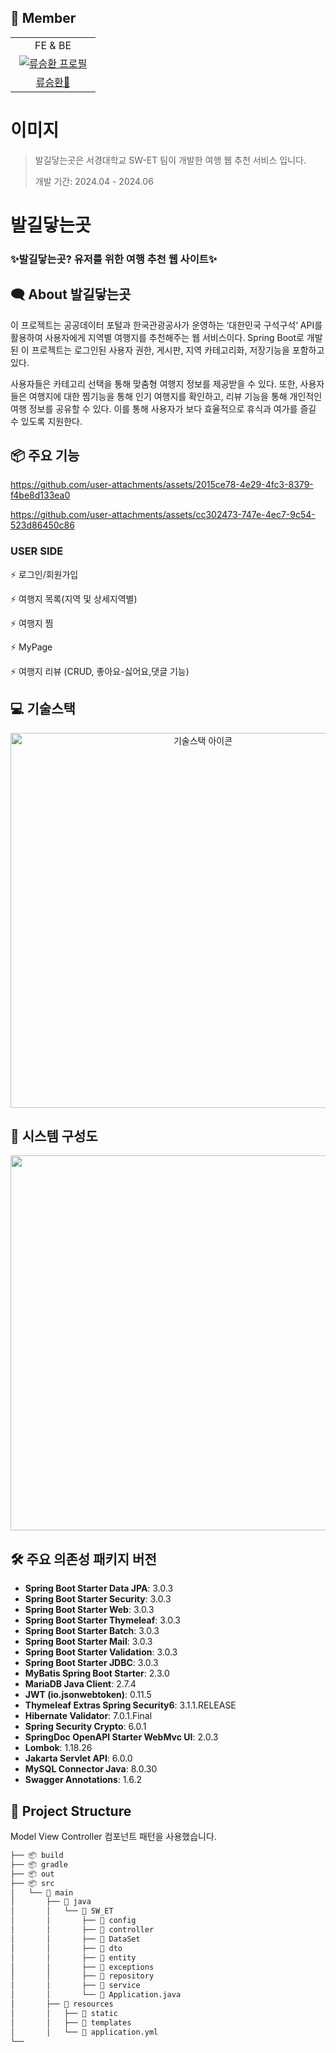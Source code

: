 
<!-- 이 부분을 나중에 이미지로 채울 수 있도록 빈칸으로 둡니다 -->


## 👻 Member

<table>
<tr>
<td align="center">FE & BE<strong></strong></td>
</tr>
  <tr>
    <td align="center" width="120px">
      <a href="">
        <img src="https://github.com/user-attachments/assets/0c559a2c-883b-4c5c-b07c-2578c26e2eaa" alt="류승환 프로필" />
      </a>
    </td>
  </tr>
  <tr>
     <td align="center">
      <a href="">
       류승환🦈
      </a>
    </td> 
  </tr>
</table>

# 이미지 
<!-- 이미지 넣기 -->
> 발길닿는곳은 서경대학교 SW-ET 팀이 개발한 여행 웹 추천 서비스 입니다.
>
> 개발 기간: 2024.04 - 2024.06

# 발길닿는곳

### ✨발길닿는곳? 유저를 위한 여행 추천 웹 사이트✨

</div>

## 🗨️ About 발길닿는곳

이 프로젝트는 공공데이터 포털과 한국관광공사가 운영하는 ‘대한민국 구석구석‘ API를 활용하여 사용자에게 지역별 여행지를 추천해주는 웹 서비스이다. Spring Boot로 개발된 이 프로젝트는 로그인된 사용자 권한, 게시판, 지역 카테고리화, 저장기능을 포함하고 있다.

사용자들은 카테고리 선택을 통해 맞춤형 여행지 정보를 제공받을 수 있다. 또한, 사용자들은 여행지에 대한 찜기능을 통해 인기 여행지를 확인하고, 리뷰 기능을 통해 개인적인 여행 정보를 공유할 수 있다. 이를 통해 사용자가 보다 효율적으로 휴식과 여가를 즐길 수 있도록 지원한다.



## 📦 주요 기능 


https://github.com/user-attachments/assets/2015ce78-4e29-4fc3-8379-f4be8d133ea0

https://github.com/user-attachments/assets/cc302473-747e-4ec7-9c54-523d86450c86



### USER SIDE
⚡️ 로그인/회원가입

⚡️ 여행지 목록(지역 및 상세지역별)

⚡️ 여행지 찜

⚡️ MyPage

⚡️ 여행지 리뷰 (CRUD, 좋아요-싫어요,댓글 기능)



## 💻 기술스택
<div align="center">
  <img src="https://github.com/user-attachments/assets/613d015c-1166-4e75-8b43-73aaae32beab" width="600px" alt="기술스택 아이콘">
</div>


## 🚀 시스템 구성도

<div align="center">
  <img src="https://github.com/user-attachments/assets/eb1a47ef-dbd8-4a22-9b08-a8fff3b55721" width="600px">
</div>



## 🛠️ 주요 의존성 패키지 버전

- **Spring Boot Starter Data JPA**: 3.0.3
- **Spring Boot Starter Security**: 3.0.3
- **Spring Boot Starter Web**: 3.0.3
- **Spring Boot Starter Thymeleaf**: 3.0.3
- **Spring Boot Starter Batch**: 3.0.3
- **Spring Boot Starter Mail**: 3.0.3
- **Spring Boot Starter Validation**: 3.0.3
- **Spring Boot Starter JDBC**: 3.0.3
- **MyBatis Spring Boot Starter**: 2.3.0
- **MariaDB Java Client**: 2.7.4
- **JWT (io.jsonwebtoken)**: 0.11.5
- **Thymeleaf Extras Spring Security6**: 3.1.1.RELEASE
- **Hibernate Validator**: 7.0.1.Final
- **Spring Security Crypto**: 6.0.1
- **SpringDoc OpenAPI Starter WebMvc UI**: 2.0.3
- **Lombok**: 1.18.26
- **Jakarta Servlet API**: 6.0.0
- **MySQL Connector Java**: 8.0.30
- **Swagger Annotations**: 1.6.2


## 📁 Project Structure
Model View Controller 컴포넌트 패턴을 사용했습니다.
```bash
├── 📦 build
├── 📦 gradle
├── 📦 out
├── 📦 src 
│   └── 📂 main
│       ├── 📂 java
│       │   └── 📂 SW_ET
│       │       ├── 📂 config
│       │       ├── 📂 controller
│       │       ├── 📂 DataSet
│       │       ├── 📂 dto
│       │       ├── 📂 entity
│       │       ├── 📂 exceptions
│       │       ├── 📂 repository
│       │       ├── 📂 service
│       │       └── 📄 Application.java
│       ├── 📂 resources
│       │   ├── 📂 static
│       │   ├── 📂 templates
│       │   └── 📄 application.yml
└── 
